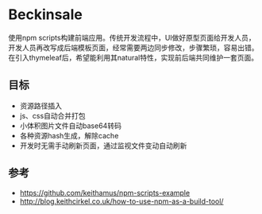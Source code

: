 Beckinsale
==========

使用npm scripts构建前端应用。传统开发流程中，UI做好原型页面给开发人员，开发人员再改写成后端模板页面，经常需要两边同步修改，步骤繁琐，容易出错。在引入thymeleaf后，希望能利用其natural特性，实现前后端共同维护一套页面。

目标
----
* 资源路径插入
* js、css自动合并打包
* 小体积图片文件自动base64转码
* 各种资源hash生成，解除cache
* 开发时无需手动刷新页面，通过监视文件变动自动刷新

参考
---
* https://github.com/keithamus/npm-scripts-example
* http://blog.keithcirkel.co.uk/how-to-use-npm-as-a-build-tool/
